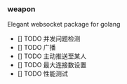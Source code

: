 ### weapon
Elegant websocket package for golang

- [] TODO 并发问题检测
- [] TODO 广播
- [] TODO 主动推送至某人
- [] TODO 最大连接数设置
- [] TODO 性能测试
